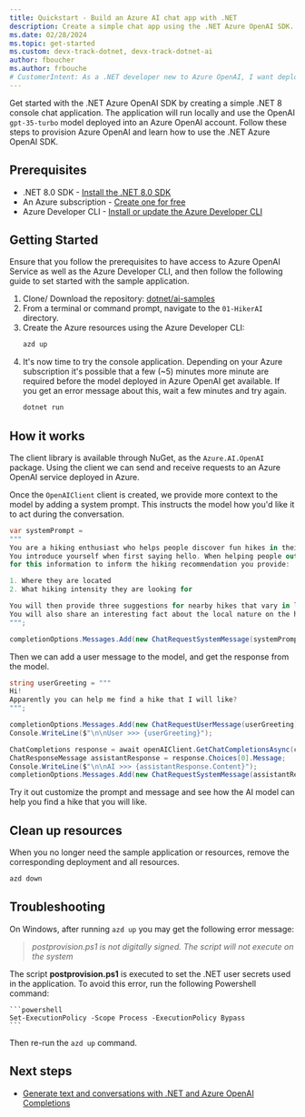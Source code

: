 ```yaml
---
title: Quickstart - Build an Azure AI chat app with .NET
description: Create a simple chat app using the .NET Azure OpenAI SDK.
ms.date: 02/28/2024
ms.topic: get-started
ms.custom: devx-track-dotnet, devx-track-dotnet-ai
author: fboucher
ms.author: frbouche
# CustomerIntent: As a .NET developer new to Azure OpenAI, I want deploy and use sample code to interact to learn from the sample code.
---
```


Get started with the .NET Azure OpenAI SDK by creating a simple .NET 8 console chat application. The application will run locally and use the OpenAI `gpt-35-turbo` model deployed into an Azure OpenAI account. Follow these steps to provision Azure OpenAI and learn how to use the .NET Azure OpenAI SDK.

## Prerequisites

- .NET 8.0 SDK - [Install the .NET 8.0 SDK](https://dotnet.microsoft.com/download/dotnet/8.0)
- An Azure subscription - [Create one for free](https://azure.microsoft.com/free/)
- Azure Developer CLI - [Install or update the Azure Developer CLI](https://learn.microsoft.com/azure/developer/azure-developer-cli/install-azd)

## Getting Started

Ensure that you follow the prerequisites to have access to Azure OpenAI Service as well as the Azure Developer CLI, and then follow the following guide to set started with the sample application.

1. Clone/ Download the repository: [dotnet/ai-samples](https://github.com/dotnet/ai-samples)
1. From a terminal or command prompt, navigate to the `01-HikerAI` directory.
1. Create the Azure resources using the Azure Developer CLI:
	```bash
	azd up
	```
1. It's now time to try the console application. Depending on your Azure subscription it's possible that a few (~5) minutes more minute are required before the model deployed in Azure OpenAI get available. If you get an error message about this, wait a few minutes and try again.
	```bash
	dotnet run
	```

## How it works

The client library is available through NuGet, as the `Azure.AI.OpenAI` package. Using the client we can send and receive requests to an Azure OpenAI service deployed in Azure.

Once the `OpenAIClient` client is created, we provide more context to the model by adding a system prompt. This instructs the model how you'd like it to act during the conversation.

```csharp
var systemPrompt = 
"""
You are a hiking enthusiast who helps people discover fun hikes in their area. You are upbeat and friendly. 
You introduce yourself when first saying hello. When helping people out, you always ask them 
for this information to inform the hiking recommendation you provide:

1. Where they are located
2. What hiking intensity they are looking for

You will then provide three suggestions for nearby hikes that vary in length after you get that information. 
You will also share an interesting fact about the local nature on the hikes when making a recommendation.
""";

completionOptions.Messages.Add(new ChatRequestSystemMessage(systemPrompt));
```

Then we can add a user message to the model, and get the response from the model.

```csharp
string userGreeting = """
Hi! 
Apparently you can help me find a hike that I will like?
""";

completionOptions.Messages.Add(new ChatRequestUserMessage(userGreeting));
Console.WriteLine($"\n\nUser >>> {userGreeting}");

ChatCompletions response = await openAIClient.GetChatCompletionsAsync(completionOptions);
ChatResponseMessage assistantResponse = response.Choices[0].Message;
Console.WriteLine($"\n\nAI >>> {assistantResponse.Content}");
completionOptions.Messages.Add(new ChatRequestSystemMessage(assistantResponse.Content)); 
```

Try it out customize the prompt and message and see how the AI model can help you find a hike that you will like.


## Clean up resources

When you no longer need the sample application or resources, remove the corresponding deployment and all resources.
```bash
azd down
```

## Troubleshooting

On Windows, after running `azd up` you may get the following error message:
> *postprovision.ps1 is not digitally signed. The script will not execute on the system* 

The script **postprovision.ps1** is executed to set the .NET user secrets used in the application. To avoid this error, run the following Powershell command:

    ```powershell
    Set-ExecutionPolicy -Scope Process -ExecutionPolicy Bypass
    ```

Then re-run the `azd up` command.

## Next steps

- [Generate text and conversations with .NET and Azure OpenAI Completions](/training/modules/open-ai-dotnet-text-completions/)

